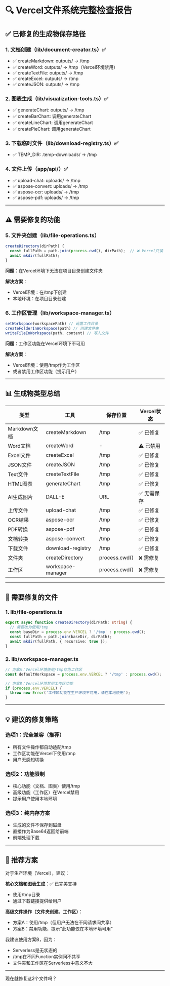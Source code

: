 # 🔍 Vercel文件系统完整检查报告

## ✅ 已修复的生成物保存路径

### 1. 文档创建（lib/document-creator.ts）✅
- ✅ createMarkdown: outputs/ → /tmp
- ✅ createWord: outputs/ → /tmp（Vercel环境禁用）
- ✅ createTextFile: outputs/ → /tmp
- ✅ createExcel: outputs/ → /tmp
- ✅ createJSON: outputs/ → /tmp

### 2. 图表生成（lib/visualization-tools.ts）✅
- ✅ generateChart: outputs/ → /tmp
- ✅ createBarChart: 调用generateChart
- ✅ createLineChart: 调用generateChart
- ✅ createPieChart: 调用generateChart

### 3. 下载临时文件（lib/download-registry.ts）✅
- ✅ TEMP_DIR: .temp-downloads/ → /tmp

### 4. 文件上传（app/api/）✅
- ✅ upload-chat: uploads/ → /tmp
- ✅ aspose-convert: uploads/ → /tmp
- ✅ aspose-ocr: uploads/ → /tmp
- ✅ aspose-pdf: uploads/ → /tmp

---

## ⚠️ 需要修复的功能

### 5. 文件夹创建（lib/file-operations.ts）
```typescript
createDirectory(dirPath) {
  const fullPath = path.join(process.cwd(), dirPath);  // ❌ Vercel只读
  await mkdir(fullPath);
}
```

**问题**：在Vercel环境下无法在项目目录创建文件夹

**解决方案**：
- Vercel环境：在/tmp下创建
- 本地环境：在项目目录创建

### 6. 工作区管理（lib/workspace-manager.ts）
```typescript
setWorkspace(workspacePath) // 设置工作目录
createFolderInWorkspace(path) // 创建文件夹
writeFileInWorkspace(path, content) // 写入文件
```

**问题**：工作区功能在Vercel环境下不可用

**解决方案**：
- Vercel环境：使用/tmp作为工作区
- 或者禁用工作区功能（提示用户）

---

## 📊 生成物类型总结

| 类型 | 工具 | 保存位置 | Vercel状态 |
|------|------|---------|-----------|
| Markdown文档 | createMarkdown | /tmp | ✅ 已修复 |
| Word文档 | createWord | - | ⚠️ 已禁用 |
| Excel文件 | createExcel | /tmp | ✅ 已修复 |
| JSON文件 | createJSON | /tmp | ✅ 已修复 |
| Text文件 | createTextFile | /tmp | ✅ 已修复 |
| HTML图表 | generateChart | /tmp | ✅ 已修复 |
| AI生成图片 | DALL-E | URL | ✅ 无需保存 |
| 上传文件 | upload-chat | /tmp | ✅ 已修复 |
| OCR结果 | aspose-ocr | /tmp | ✅ 已修复 |
| PDF转换 | aspose-pdf | /tmp | ✅ 已修复 |
| 文档转换 | aspose-convert | /tmp | ✅ 已修复 |
| 下载文件 | download-registry | /tmp | ✅ 已修复 |
| 文件夹 | createDirectory | process.cwd() | ❌ 需修复 |
| 工作区 | workspace-manager | process.cwd() | ❌ 需修复 |

---

## 🔧 需要修复的文件

### 1. lib/file-operations.ts
```typescript
export async function createDirectory(dirPath: string) {
  // 需要改为使用/tmp
  const baseDir = process.env.VERCEL ? '/tmp' : process.cwd();
  const fullPath = path.join(baseDir, dirPath);
  await mkdir(fullPath, { recursive: true });
}
```

### 2. lib/workspace-manager.ts
```typescript
// 方案A：Vercel环境使用/tmp作为工作区
const defaultWorkspace = process.env.VERCEL ? '/tmp' : process.cwd();

// 方案B：Vercel环境禁用工作区功能
if (process.env.VERCEL) {
  throw new Error('工作区功能在生产环境不可用，请在本地使用');
}
```

---

## 💡 建议的修复策略

### 选项1：完全兼容（推荐）
- 所有文件操作都自动适配/tmp
- 工作区功能在Vercel下使用/tmp
- 用户无感知切换

### 选项2：功能限制
- 核心功能（文档、图表）使用/tmp
- 高级功能（工作区）在Vercel禁用
- 提示用户使用本地环境

### 选项3：纯内存方案
- 生成的文件不保存到磁盘
- 直接作为Base64返回给前端
- 前端处理下载

---

## 🎯 推荐方案

对于生产环境（Vercel），建议：

**核心文档和图表生成**：✅ 已完美支持
- 使用/tmp目录
- 通过下载链接提供给用户

**高级文件操作（文件夹创建、工作区）**：
- 方案A：使用/tmp（但用户无法在不同请求间共享）
- 方案B：禁用功能，提示"此功能仅在本地环境可用"

我建议使用方案B，因为：
- Serverless是无状态的
- /tmp在不同Function实例间不共享
- 文件夹和工作区在Serverless中意义不大

---

现在就修复这2个文件吗？


